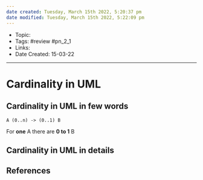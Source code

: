 ```yaml
---
date created: Tuesday, March 15th 2022, 5:20:37 pm
date modified: Tuesday, March 15th 2022, 5:22:09 pm
---
```


- Topic:
- Tags: #review #pn_2_1
- Links:
- Date Created: 15-03-22

---

# Cardinality in UML

## Cardinality in UML in few words

```
A (0..n) -> (0..1) B
```

For **one** A there are **0 to 1** B

## Cardinality in UML in details

## References

